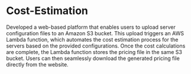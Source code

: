 # Cost-Estimation
Developed a web-based platform that enables users to upload server configuration files to an Amazon S3 bucket. This upload triggers an AWS Lambda function, which automates the cost estimation process for the servers based on the provided configurations. Once the cost calculations are complete, the Lambda function stores the pricing file in the same S3 bucket. Users can then seamlessly download the generated pricing file directly from the website. 
